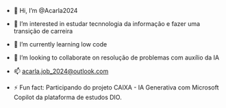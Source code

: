 - 👋 Hi, I’m @Acarla2024
- 👀 I’m interested in estudar tecnnologia da informação e fazer uma transição de carreira
- 🌱 I’m currently learning low code
- 💞️ I’m looking to collaborate on resolução de problemas com auxílio da IA
- 📫 acarla.job_2024@outlook.com 
  
- ⚡ Fun fact: Participando do projeto CAIXA - IA Generativa com Microsoft Copilot da plataforma de estudos DIO.

<!---# criando imagens realista com auxílio da Inteligência Artificial;)

## 📒 O objetivo é criar a imagem realista de um vestido de festa usando IA


## 🤖 Tecnologias Utilizadas
Liste as IAs Generativas e outras ferramentas usadas
* Copilot
* DALL-E 3 

## 🧐 Processo de Criação
 primeiro, pedi ao Copilot pra me ajudar a entender o projeto, pois algumas palavras me eram estranhas.
  Depois, solicitei uma imagem de flores para inspirar a criação do vestido, após, dei detalhes de como queria o vestido.

## 🚀 o vestido ficou lindo e realista.
![17327697005133390947356351267611](https://github.com/user-attachments/assets/e6c0f178-59b3-4799-90a5-7bf5985c3e0c)


## 💭 Reflexão Achei que a ferramenta facilita a criação de modelos e ver como ficará depois de pronto. Assim, será possível inspirar-se e testar o que ficará bom ou ruim e quais cores combinam.
Comente sobre o desafio de criar algo 'natty' com IA.
Acarla2024/Acarla2024 is a ✨ special ✨ repository because its `README.md` (this file) appears on your GitHub profile.
You can click the Preview link to take a look at your changes.
--->
